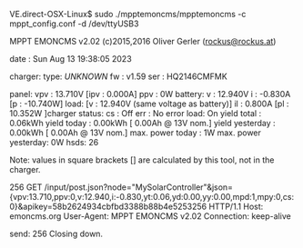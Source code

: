 VE.direct-OSX-Linux$ sudo ./mpptemoncms/mpptemoncms -c mppt_config.conf -d /dev/ttyUSB3

  MPPT EMONCMS v2.02 (c)2015,2016 Oliver Gerler (rockus@rockus.at)

  date : Sun Aug 13 19:38:05 2023

charger:
  type: *UNKNOWN*
  fw  : v1.59
  ser : HQ2146CMFMK

panel:
  vpv : 13.710V
 [ipv :  0.000A]
  ppv :   0W
battery:
  v   : 12.940V
  i   : -0.830A
 [p   : -10.740W]
load:
 [v   : 12.940V (same voltage as battery)]
  il  :  0.800A
 [pl  : 10.352W
]charger status:
  cs  : Off
  err : No error
  load: On
  yield total         :   0.06kWh
  yield today         :   0.00kWh [  0.00Ah @ 13V nom.]
  yield yesterday     :   0.00kWh [  0.00Ah @ 13V nom.]
  max. power today    :    1W
  max. power yesterday:    0W
  hsds: 26

Note: values in square brackets [] are calculated by this tool,
      not in the charger.

256
GET /input/post.json?node="MySolarController"&json={vpv:13.710,ppv:0,v:12.940,i:-0.830,yt:0.06,yd:0.00,yy:0.00,mpd:1,mpy:0,cs:0}&apikey=58b2624934cbfbd3388b88b4e5253256 HTTP/1.1
Host: emoncms.org
User-Agent: MPPT EMONCMS v2.02
Connection: keep-alive


send: 256
Closing down.
